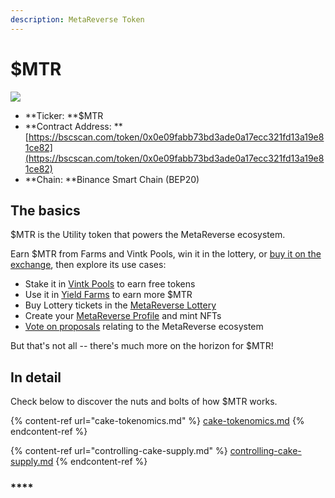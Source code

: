 ```yaml
---
description: MetaReverse Token
---
```


# $MTR

![](<../../.gitbook/assets/docs-masthead-17- (1).png>)

* \*\*Ticker: \*\*$MTR
* \*\*Contract Address: \*\*[https://bscscan.com/token/0x0e09fabb73bd3ade0a17ecc321fd13a19e81ce82](https://bscscan.com/token/0x0e09fabb73bd3ade0a17ecc321fd13a19e81ce82)
* \*\*Chain: \*\*Binance Smart Chain (BEP20)

## The basics

$MTR is the Utility token that powers the MetaReverse ecosystem.

Earn $MTR from Farms and Vintk Pools, win it in the lottery, or [buy it on the exchange](../../products/pancakeswap-exchange/), then explore its use cases:

* Stake it in [Vintk Pools](../../products/syrup-pool/) to earn free tokens
* Use it in [Yield Farms](https://docs.pancakeswap.finance/products/yield-farming) to earn more $MTR
* Buy Lottery tickets in the [MetaReverse Lottery](../../products/lottery/)
* Create your [MetaReverse Profile](../../products/nft-profile-system/) and mint NFTs
* [Vote on proposals](../../products/voting/) relating to the MetaReverse ecosystem

But that's not all -- there's much more on the horizon for $MTR!

## In detail

Check below to discover the nuts and bolts of how $MTR works.

{% content-ref url="cake-tokenomics.md" %}
[cake-tokenomics.md](cake-tokenomics.md)
{% endcontent-ref %}

{% content-ref url="controlling-cake-supply.md" %}
[controlling-cake-supply.md](controlling-cake-supply.md)
{% endcontent-ref %}

### \*\*\*\*
